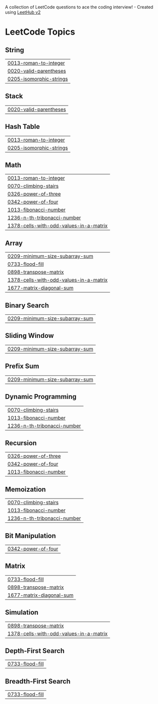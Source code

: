 A collection of LeetCode questions to ace the coding interview! - Created using [LeetHub v2](https://github.com/arunbhardwaj/LeetHub-2.0)
<!---LeetCode Topics Start-->
# LeetCode Topics
## String
|  |
| ------- |
| [0013-roman-to-integer](https://github.com/karanpatil5675/Leetcode/tree/master/0013-roman-to-integer) |
| [0020-valid-parentheses](https://github.com/karanpatil5675/Leetcode/tree/master/0020-valid-parentheses) |
| [0205-isomorphic-strings](https://github.com/karanpatil5675/Leetcode/tree/master/0205-isomorphic-strings) |
## Stack
|  |
| ------- |
| [0020-valid-parentheses](https://github.com/karanpatil5675/Leetcode/tree/master/0020-valid-parentheses) |
## Hash Table
|  |
| ------- |
| [0013-roman-to-integer](https://github.com/karanpatil5675/Leetcode/tree/master/0013-roman-to-integer) |
| [0205-isomorphic-strings](https://github.com/karanpatil5675/Leetcode/tree/master/0205-isomorphic-strings) |
## Math
|  |
| ------- |
| [0013-roman-to-integer](https://github.com/karanpatil5675/Leetcode/tree/master/0013-roman-to-integer) |
| [0070-climbing-stairs](https://github.com/karanpatil5675/Leetcode/tree/master/0070-climbing-stairs) |
| [0326-power-of-three](https://github.com/karanpatil5675/Leetcode/tree/master/0326-power-of-three) |
| [0342-power-of-four](https://github.com/karanpatil5675/Leetcode/tree/master/0342-power-of-four) |
| [1013-fibonacci-number](https://github.com/karanpatil5675/Leetcode/tree/master/1013-fibonacci-number) |
| [1236-n-th-tribonacci-number](https://github.com/karanpatil5675/Leetcode/tree/master/1236-n-th-tribonacci-number) |
| [1378-cells-with-odd-values-in-a-matrix](https://github.com/karanpatil5675/Leetcode/tree/master/1378-cells-with-odd-values-in-a-matrix) |
## Array
|  |
| ------- |
| [0209-minimum-size-subarray-sum](https://github.com/karanpatil5675/Leetcode/tree/master/0209-minimum-size-subarray-sum) |
| [0733-flood-fill](https://github.com/karanpatil5675/Leetcode/tree/master/0733-flood-fill) |
| [0898-transpose-matrix](https://github.com/karanpatil5675/Leetcode/tree/master/0898-transpose-matrix) |
| [1378-cells-with-odd-values-in-a-matrix](https://github.com/karanpatil5675/Leetcode/tree/master/1378-cells-with-odd-values-in-a-matrix) |
| [1677-matrix-diagonal-sum](https://github.com/karanpatil5675/Leetcode/tree/master/1677-matrix-diagonal-sum) |
## Binary Search
|  |
| ------- |
| [0209-minimum-size-subarray-sum](https://github.com/karanpatil5675/Leetcode/tree/master/0209-minimum-size-subarray-sum) |
## Sliding Window
|  |
| ------- |
| [0209-minimum-size-subarray-sum](https://github.com/karanpatil5675/Leetcode/tree/master/0209-minimum-size-subarray-sum) |
## Prefix Sum
|  |
| ------- |
| [0209-minimum-size-subarray-sum](https://github.com/karanpatil5675/Leetcode/tree/master/0209-minimum-size-subarray-sum) |
## Dynamic Programming
|  |
| ------- |
| [0070-climbing-stairs](https://github.com/karanpatil5675/Leetcode/tree/master/0070-climbing-stairs) |
| [1013-fibonacci-number](https://github.com/karanpatil5675/Leetcode/tree/master/1013-fibonacci-number) |
| [1236-n-th-tribonacci-number](https://github.com/karanpatil5675/Leetcode/tree/master/1236-n-th-tribonacci-number) |
## Recursion
|  |
| ------- |
| [0326-power-of-three](https://github.com/karanpatil5675/Leetcode/tree/master/0326-power-of-three) |
| [0342-power-of-four](https://github.com/karanpatil5675/Leetcode/tree/master/0342-power-of-four) |
| [1013-fibonacci-number](https://github.com/karanpatil5675/Leetcode/tree/master/1013-fibonacci-number) |
## Memoization
|  |
| ------- |
| [0070-climbing-stairs](https://github.com/karanpatil5675/Leetcode/tree/master/0070-climbing-stairs) |
| [1013-fibonacci-number](https://github.com/karanpatil5675/Leetcode/tree/master/1013-fibonacci-number) |
| [1236-n-th-tribonacci-number](https://github.com/karanpatil5675/Leetcode/tree/master/1236-n-th-tribonacci-number) |
## Bit Manipulation
|  |
| ------- |
| [0342-power-of-four](https://github.com/karanpatil5675/Leetcode/tree/master/0342-power-of-four) |
## Matrix
|  |
| ------- |
| [0733-flood-fill](https://github.com/karanpatil5675/Leetcode/tree/master/0733-flood-fill) |
| [0898-transpose-matrix](https://github.com/karanpatil5675/Leetcode/tree/master/0898-transpose-matrix) |
| [1677-matrix-diagonal-sum](https://github.com/karanpatil5675/Leetcode/tree/master/1677-matrix-diagonal-sum) |
## Simulation
|  |
| ------- |
| [0898-transpose-matrix](https://github.com/karanpatil5675/Leetcode/tree/master/0898-transpose-matrix) |
| [1378-cells-with-odd-values-in-a-matrix](https://github.com/karanpatil5675/Leetcode/tree/master/1378-cells-with-odd-values-in-a-matrix) |
## Depth-First Search
|  |
| ------- |
| [0733-flood-fill](https://github.com/karanpatil5675/Leetcode/tree/master/0733-flood-fill) |
## Breadth-First Search
|  |
| ------- |
| [0733-flood-fill](https://github.com/karanpatil5675/Leetcode/tree/master/0733-flood-fill) |
<!---LeetCode Topics End-->